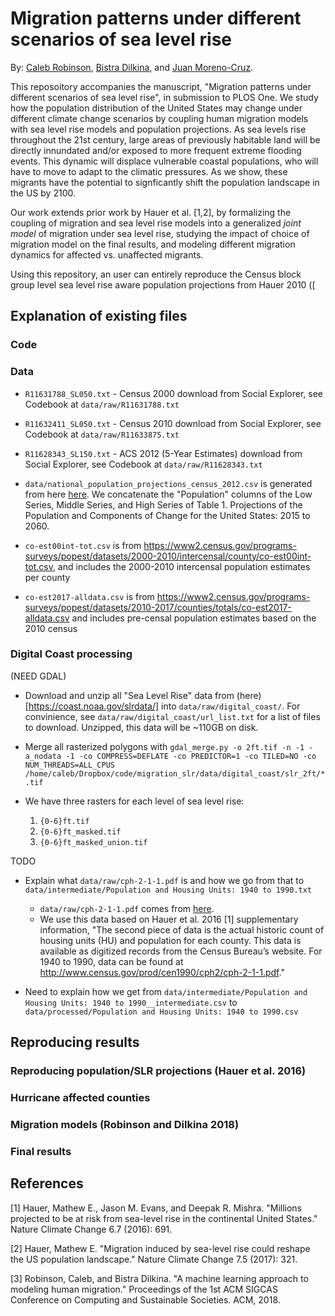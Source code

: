 # Migration patterns under different scenarios of sea level rise

By: [Caleb Robinson](http://calebrob.com/), [Bistra Dilkina](https://viterbi.usc.edu/directory/faculty/Dilkina/Bistra), and [Juan Moreno-Cruz](https://www.morenocruz.org/).

This reposoitory accompanies the manuscript, "Migration patterns under different scenarios of sea level rise", in submission to PLOS One. We study how the population distribution of the United States may change under different climate change scenarios by coupling human migration models with sea level rise models and population projections. As sea levels rise throughout the 21st century, large areas of previously habitable land will be directly innundated and/or exposed to more frequent extreme flooding events. This dynamic will displace vulnerable coastal populations, who will have to move to adapt to the climatic pressures. As we show, these migrants have the potential to signficantly shift the population landscape in the US by 2100.

Our work extends prior work by Hauer et al. [1,2], by formalizing the coupling of migration and sea level rise models into a generalized *joint model* of migration under sea level rise, studying the impact of choice of migration model on the final results, and modeling different migration dynamics for affected vs. unaffected migrants.

Using this repository, an user can entirely reproduce the Census block group level sea level rise aware population projections from Hauer 2010 ([


## Explanation of existing files

### Code

### Data

- `R11631788_SL050.txt` - Census 2000 download from Social Explorer, see Codebook at `data/raw/R11631788.txt`
- `R11632411_SL050.txt` - Census 2010 download from Social Explorer, see Codebook at `data/raw/R11633875.txt`
- `R11628343_SL150.txt` - ACS 2012 (5-Year Estimates) download from Social Explorer, see Codebook at `data/raw/R11628343.txt`


- `data/national_population_projections_census_2012.csv` is generated from here [here](https://www.census.gov/data/tables/2012/demo/popproj/2012-summary-tables.html). We concatenate the "Population" columns of the Low Series, Middle Series, and High Series of Table 1. Projections of the Population and Components of Change for the United States: 2015 to 2060.


- `co-est00int-tot.csv` is from https://www2.census.gov/programs-surveys/popest/datasets/2000-2010/intercensal/county/co-est00int-tot.csv, and includes the 2000-2010 intercensal population estimates per county
- `co-est2017-alldata.csv` is from https://www2.census.gov/programs-surveys/popest/datasets/2010-2017/counties/totals/co-est2017-alldata.csv and includes pre-censal population estimates based on the 2010 census
 

### Digital Coast processing

(NEED GDAL)

- Download and unzip all "Sea Level Rise" data from (here)[https://coast.noaa.gov/slrdata/] into `data/raw/digital_coast/`. For convinience, see `data/raw/digital_coast/url_list.txt` for a list of files to download. Unzipped, this data will be ~110GB on disk.



- Merge all rasterized polygons with `gdal_merge.py -o 2ft.tif -n -1 -a_nodata -1 -co COMPRESS=DEFLATE -co PREDICTOR=1 -co TILED=NO -co NUM_THREADS=ALL_CPUS /home/caleb/Dropbox/code/migration_slr/data/digital_coast/slr_2ft/*.tif`
- We have three rasters for each level of sea level rise:
  1. `{0-6}ft.tif`
  2. `{0-6}ft_masked.tif`
  3. `{0-6}ft_masked_union.tif`


TODO
- Explain what `data/raw/cph-2-1-1.pdf` is and how we go from that to `data/intermediate/Population and Housing Units: 1940 to 1990.txt`
  - `data/raw/cph-2-1-1.pdf` comes from [here](https://www.census.gov/data/tables/1993/dec/cph-2-1-1.html).
  - We use this data based on Hauer et al. 2016 [1] supplementary information, "The second piece of data is the actual historic count of housing units (HU) and population for each county. This data is available as digitized records from the Census Bureau’s website. For 1940 to 1990, data can be found at http://www.census.gov/prod/cen1990/cph2/cph-2-1-1.pdf."

- Need to explain how we get from `data/intermediate/Population and Housing Units: 1940 to 1990__intermediate.csv` to `data/processed/Population and Housing Units: 1940 to 1990.csv`


## Reproducing results

### Reproducing population/SLR projections (Hauer et al. 2016)

### Hurricane affected counties

### Migration models (Robinson and Dilkina 2018)

### Final results



## References

[1] Hauer, Mathew E., Jason M. Evans, and Deepak R. Mishra. "Millions projected to be at risk from sea-level rise in the continental United States." Nature Climate Change 6.7 (2016): 691.

[2] Hauer, Mathew E. "Migration induced by sea-level rise could reshape the US population landscape." Nature Climate Change 7.5 (2017): 321.

[3] Robinson, Caleb, and Bistra Dilkina. "A machine learning approach to modeling human migration." Proceedings of the 1st ACM SIGCAS Conference on Computing and Sustainable Societies. ACM, 2018.